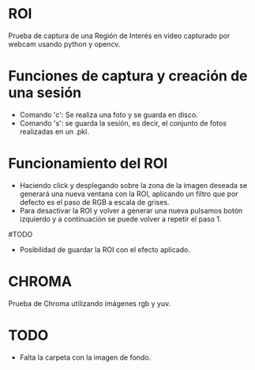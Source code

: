 # ROI

 Prueba de captura de una Región de Interés en vídeo capturado por webcam usando python y opencv.
 
# Funciones de captura y creación de una sesión

- Comando 'c': Se realiza una foto y se guarda en disco.
- Comando 's': se guarda la sesión, es decir, el conjunto de fotos realizadas en un .pkl.

# Funcionamiento del ROI

- Haciendo click y desplegando sobre la zona de la imagen deseada se generará una nueva ventana con la ROI, aplicando un filtro que por defecto es el paso de RGB a escala de grises.
- Para desactivar la ROI y volver a generar una nueva pulsamos botón izquierdo y a continuación se puede volver a repetir
el paso 1.

#TODO 
- Posibilidad de guardar la ROI con el efecto aplicado.


# CHROMA

Prueba de Chroma utilizando imágenes rgb y yuv.

# TODO 

- Falta la carpeta con la imagen de fondo.
